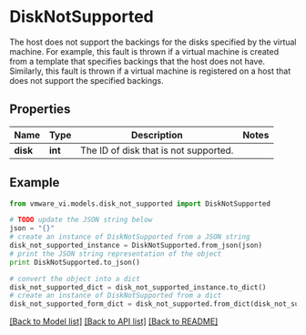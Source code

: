 # DiskNotSupported

The host does not support the backings for the disks specified by the virtual machine.  For example, this fault is thrown if a virtual machine is created from a template that specifies backings that the host does not have. Similarly, this fault is thrown if a virtual machine is registered on a host that does not support the specified backings. 

## Properties
Name | Type | Description | Notes
------------ | ------------- | ------------- | -------------
**disk** | **int** | The ID of disk that is not supported.  | 

## Example

```python
from vmware_vi.models.disk_not_supported import DiskNotSupported

# TODO update the JSON string below
json = "{}"
# create an instance of DiskNotSupported from a JSON string
disk_not_supported_instance = DiskNotSupported.from_json(json)
# print the JSON string representation of the object
print DiskNotSupported.to_json()

# convert the object into a dict
disk_not_supported_dict = disk_not_supported_instance.to_dict()
# create an instance of DiskNotSupported from a dict
disk_not_supported_form_dict = disk_not_supported.from_dict(disk_not_supported_dict)
```
[[Back to Model list]](../README.md#documentation-for-models) [[Back to API list]](../README.md#documentation-for-api-endpoints) [[Back to README]](../README.md)


